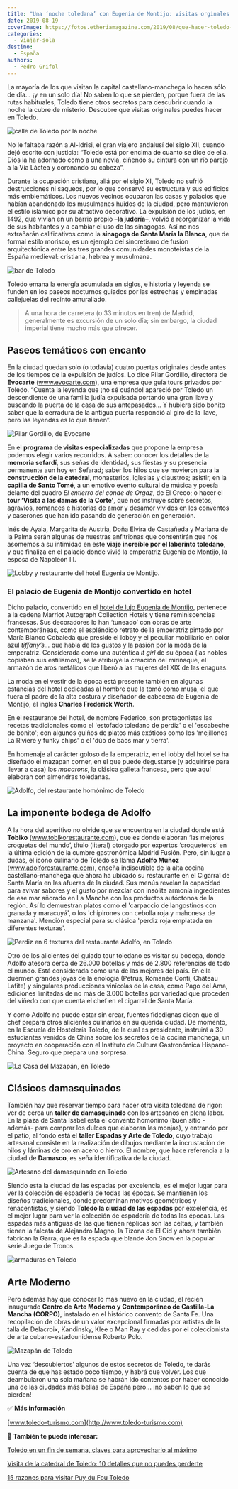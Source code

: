 ```yaml
---
title: "Una ‘noche toledana’ con Eugenia de Montijo: visitas orginales en Toledo"
date: 2019-08-19
coverImage: https://fotos.etheriamagazine.com/2019/08/que-hacer-toledo-noche.jpg
categories: 
  - viajar-sola
destino: 
  - España
authors: 
  - Pedro Grifol
---
```


La mayoría de los que visitan la capital castellano-manchega lo hacen sólo de día… ¡y en 
un solo día! No saben lo que se pierden, porque fuera de las rutas habituales, Toledo 
tiene otros secretos para descubrir cuando la noche la cubre de misterio. Descubre que 
visitas originales puedes hacer en Toledo. 

![calle de Toledo por la noche](https://fotos.etheriamagazine.com/2019/08/que-hacer-toledo-noche.jpg "La noche en Toledo es mágica. ©P. Grifol")

No le faltaba razón a Al-Idrisi, el gran viajero andalusí del siglo XII, cuando dejó 
escrito con justicia: “Toledo está por encima de cuanto se dice de ella. Dios la ha 
adornado como a una novia, ciñendo su cintura con un río parejo a la Vía Láctea y 
coronando su cabeza”. 

Durante la ocupación cristiana, allá por el siglo XI, Toledo no sufrió destrucciones ni 
saqueos, por lo que conservó su estructura y sus edificios más emblemáticos. Los nuevos 
vecinos ocuparon las casas y palacios que habían abandonado los musulmanes huidos de la 
ciudad, pero mantuvieron el estilo islámico por su atractivo decorativo. La expulsión de 
los judíos, en 1492, que vivían en un barrio propio –**la judería**–, volvió a 
reorganizar la vida de sus habitantes y a cambiar el uso de las sinagogas. Así no nos 
extrañarán calificativos como la **sinagoga de Santa María la Blanca**, que de formal 
estilo morisco, es un ejemplo del sincretismo de fusión arquitectónica entre las tres 
grandes comunidades monoteístas de la España medieval: cristiana, hebrea y musulmana. 

![bar de Toledo](https://fotos.etheriamagazine.com/2019/08/que-hacer-toledo-07.jpg "Bar tradicional en Toledo. ©P. Grifol")

Toledo emana la energía acumulada en siglos, e historia y leyenda se funden en los 
paseos nocturnos guiados por las estrechas y empinadas callejuelas del recinto 
amurallado. 

> A una hora de carretera (o 33 minutos en tren) de Madrid, generalmente es excursión de 
> un solo día; sin embargo, la ciudad imperial tiene mucho más que ofrecer. 

## Paseos temáticos con encanto

En la ciudad quedan solo (o todavía) cuatro puertas originales desde antes de los 
tiempos de la expulsión de judíos. Lo dice Pilar Gordillo, directora de **Evocarte** 
(www.evocarte.com), una empresa que guía tours privados por Toledo. “Cuenta la leyenda 
que ¡no sé cuándo! apareció por Toledo un descendiente de una familia judía expulsada 
portando una gran llave y buscando la puerta de la casa de sus antepasados… Y hubiera 
sido bonito saber que la cerradura de la antigua puerta respondió al giro de la llave, 
pero las leyendas es lo que tienen”. 

![Pilar Gordillo, de Evocarte](https://fotos.etheriamagazine.com/2019/08/Pilar-Gordillo-evocarte.jpg "Pilar Gordillo, de Evocarte. ©P. Grifol")

En el **programa de visitas especializadas** que propone la empresa podemos elegir 
varios recorridos. A saber: conocer los detalles de la **memoria sefardí**, sus señas de 
identidad, sus fiestas y su presencia permanente aun hoy en Sefarad; saber los hilos que 
se movieron para la **construcción de la catedral**, monasterios, iglesias y claustros; 
asistir, en la **capilla de Santo Tomé**, a un emotivo evento cultural de música y 
poesía delante del cuadro _El entierro del conde de Orgaz_, de El Greco; o hacer el 
**tour ‘Visita a las damas de la Corte’**, que nos instruye sobre secretos, agravios, 
romances e historias de amor y desamor vividos en los conventos y caserones que han ido 
pasando de generación en generación. 

Inés de Ayala, Margarita de Austria, Doña Elvira de Castañeda y Mariana de la Palma 
serán algunas de nuestras anfitrionas que consentirán que nos asomemos a su intimidad en 
este **viaje increíble por el laberinto toledano**, y que finaliza en el palacio donde 
vivió la emperatriz Eugenia de Montijo, la esposa de Napoleón III. 

![Lobby y restaurante del hotel Eugenia de Montijo.](https://fotos.etheriamagazine.com/2019/08/Hotel-Eugenia-de-Montijo-lobby-restaurante-federico.jpg "Lobby y restaurante del hotel Eugenia de Montijo. ©P. Grifol")

### El palacio de Eugenia de Montijo convertido en hotel

Dicho palacio, convertido en el [hotel de lujo Eugenia de 
Montijo,](https://www.fontecruzhoteles.com/es/hotel-eugenia-de-montijo/) pertenece a la 
cadena Marriot Autograph Collection Hotels y tiene reminiscencias francesas. Sus 
decoradores lo han ‘tuneado’ con obras de arte contemporáneas, como el espléndido 
retrato de la emperatriz pintado por María Blanco Cobaleda que preside el lobby y el 
peculiar mobiliario en color azul _tiffany’s…_ que habla de los gustos y la pasión por 
la moda de la emperatriz. Considerada como una auténtica _it girl_ de su época (las 
nobles copiaban sus estilismos), se le atribuye la creación del miriñaque, el armazón de 
aros metálicos que liberó a las mujeres del XIX de las enaguas. 

La moda en el vestir de la época está presente también en algunas estancias del hotel 
dedicadas al hombre que la tomó como musa, el que fuera el padre de la alta costura y 
diseñador de cabecera de Eugenia de Montijo, el inglés **Charles Frederick Worth**. 

En el restaurante del hotel, de nombre Federico, son protagonistas las recetas 
tradicionales como el 'estofado toledano de perdiz' o el 'escabeche de bonito'; con 
algunos guiños de platos más exóticos como los 'mejillones La Riviere y funky chips' o 
el 'dúo de baos mar y tierra'. 

En homenaje al carácter goloso de la emperatriz, en el lobby del hotel se ha diseñado el 
mazapan corner, en el que puede degustarse (y adquirirse para llevar a casa) los 
_macarons_, la clásica galleta francesa, pero que aquí elaboran con almendras toledanas. 

![Adolfo, del restaurante homónimo de Toledo](https://fotos.etheriamagazine.com/2019/08/donde-comer-toledo-Adolfo-Muñoz.jpg "Adolfo, del restaurante homónimo de Toledo. ©P. Grifol")

## La imponente bodega de Adolfo

A la hora del aperitivo no olvide que se encuentra en la ciudad donde está **Tobiko** 
(www.tobikorestaurante.com), que es donde elaboran ‘las mejores croquetas del mundo’, 
título (literal) otorgado por expertos ‘croqueteros’ en la última edición de la cumbre 
gastronómica Madrid Fusión. Pero, sin lugar a dudas, el icono culinario de Toledo se 
llama **Adolfo Muñoz** (www.adolforestaurante.com), enseña indiscutible de la alta 
cocina castellano-manchega que ahora ha ubicado su restaurante en el Cigarral de Santa 
María en las afueras de la ciudad. Sus menús revelan la capacidad para avivar sabores y 
el gusto por mezclar con insólita armonía ingredientes de ese mar añorado en La Mancha 
con los productos autóctonos de la región. Así lo demuestran platos como el 'carpaccio 
de langostinos con granada y maracuyá', o los 'chipirones con cebolla roja y mahonesa de 
manzana'. Mención especial para su clásica 'perdiz roja emplatada en diferentes 
texturas'. 

![Perdiz en 6 texturas del restaurante Adolfo, en Toledo](https://fotos.etheriamagazine.com/2019/08/restaurante-adolfo-toledo-Perdiz-en-6-texturas.jpg "Perdiz en 6 texturas del restaurante Adolfo, en Toledo.")

Otro de los alicientes del guiado tour toledano es visitar su bodega, donde Adolfo 
atesora cerca de 26.000 botellas y más de 2.800 referencias de todo el mundo. Está 
considerada como una de las mejores del país. En ella duermen grandes joyas de la 
enología (Petrus, Romanée Conti, Château Lafite) y singulares producciones vinícolas de 
la casa, como Pago del Ama, ediciones limitadas de no más de 3.000 botellas por variedad 
que proceden del viñedo con que cuenta el chef en el cigarral de Santa María. 

Y como Adolfo no puede estar sin crear, fuentes fidedignas dicen que el chef prepara 
otros alicientes culinarios en su querida ciudad. De momento, en la Escuela de 
Hostelería Toledo, de la cual es presidente, instruirá a 30 estudiantes venidos de China 
sobre los secretos de la cocina manchega, un proyecto en cooperación con el Instituto de 
Cultura Gastronómica Hispano-China. Seguro que prepara una sorpresa. 

![La Casa del Mazapán, en Toledo](https://fotos.etheriamagazine.com/2019/08/que-hacer-toledo-Mazapán-de-Toledo.jpg "La Casa del Mazapán, en Toledo. ©P. Grifol")

## Clásicos damasquinados

También hay que reservar tiempo para hacer otra visita toledana de rigor: ver de cerca 
un **taller de damasquinado** con los artesanos en plena labor. En la plaza de Santa 
Isabel está el convento homónimo (buen sitio -además- para comprar los dulces que 
elaboran las monjas), y entrando por el patio, al fondo está el **taller Espadas y Arte 
de Toledo**, cuyo trabajo artesanal consiste en la realización de dibujos mediante la 
incrustación de hilos y láminas de oro en acero o hierro. El nombre, que hace referencia 
a la ciudad de **Damasco**, es seña identificativa de la ciudad. 

![Artesano del damasquinado en Toledo](https://fotos.etheriamagazine.com/2019/08/que-hacer-toledo-Damasquinado.jpg "Artesano del damasquinado en Toledo. ©P. Grifol")

Siendo esta la ciudad de las espadas por excelencia, es el mejor lugar para ver la 
colección de espadería de todas las épocas. Se mantienen los diseños tradicionales, 
donde predominan motivos geométricos y renacentistas, y siendo **Toledo la ciudad de las 
espadas** por excelencia, es el mejor lugar para ver la colección de espadería de todas 
las épocas. Las espadas más antiguas de las que tienen réplicas son las celtas, y 
también tienen la falcata de Alejandro Magno, la Tizona de El Cid y ahora también 
fabrican la Garra, que es la espada que blande Jon Snow en la popular serie Juego de 
Tronos. 

![armaduras en Toledo](https://fotos.etheriamagazine.com/2019/08/espadas-Toledo.jpg "Compras típicas en Toledo. ©P. Grifol")

## Arte Moderno

Pero además hay que conocer lo más nuevo en la ciudad, el recién inaugurado **Centro de 
Arte Moderno y Contemporáneo de Castilla-La Mancha (CORPO)**, instalado en el histórico 
convento de Santa Fe. Una recopilación de obras de un valor excepcional firmadas por 
artistas de la talla de Delacroix, Kandinsky, Klee o Man Ray y cedidas por el 
coleccionista de arte cubano-estadounidense Roberto Polo. 

![Mazapán de Toledo](https://fotos.etheriamagazine.com/2019/08/que-comprar-toledo-mazapan.jpg "Mazapán de Toledo. ©P. Grifol")

Una vez ‘descubiertos’ algunos de estos secretos de Toledo, te darás cuenta de que has 
estado poco tiempo, y habrá que volver. Los que deambularon una sola mañana se habrán 
ido contentos por haber conocido una de las ciudades más bellas de España pero… ¡no 
saben lo que se pierden! 

✅ **Más información** 

[www.toledo-turismo.com](http://www.toledo-turismo.com) 

📌 **También te puede interesar:** 

[Toledo en un fin de semana, claves para aprovecharlo al 
máximo](https://etheriamagazine.com/2022/02/28/que-ver-en-toledo/) 

[Visita de la catedral de Toledo: 10 detalles que no puedes 
perderte](https://etheriamagazine.com/2022/01/19/que-ver-en-catedral-de-toledo/) 

[15 razones para visitar Puy du Fou 
Toledo](https://etheriamagazine.com/2022/04/06/15-razones-para-visitar-puy-du-fou-toledo-en-2022/)
